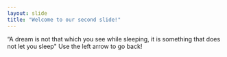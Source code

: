 ```yaml
---
layout: slide
title: "Welcome to our second slide!"
---
```

“A dream is not that which you see while sleeping, it is something that does not let you sleep"
Use the left arrow to go back!
